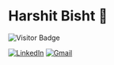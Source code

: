 # Harshit Bisht 👋

![Visitor Badge](https://visitor-badge.laobi.icu/badge?page_id=harshitbisht22.visitor-badge)

[![LinkedIn](https://img.shields.io/badge/-LinkedIn-blue?style=flat&logo=linkedin)](https://www.linkedin.com/in/harshit-bisht-0a0a69148/)
[![Gmail](https://img.shields.io/badge/-Gmail-D14836?style=flat&logo=gmail&logoColor=white)](mailto:harshit.bisht.22@gmail.com)

